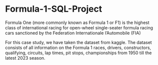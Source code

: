 # Formula-1-SQL-Project
Formula One (more commonly known as Formula 1 or F1) is the highest class of international racing for open-wheel single-seater formula racing cars sanctioned by the Federation Internationale I’Automobile (FIA)

For this case study, we have taken the dataset from kaggle.
The dataset consists of all information on the Formula 1
races, drivers, constructors, qualifying, circuits, lap times, pit
stops, championships from 1950 till the latest 2023 season.



